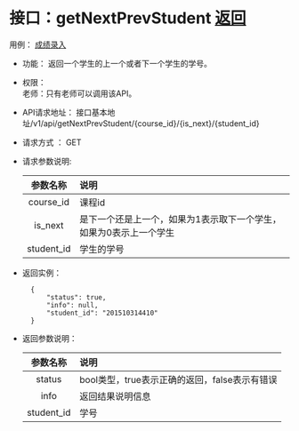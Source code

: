 ﻿# 接口：getNextPrevStudent  [返回](../README.md)
用例： [成绩录入](../yongli/成绩录入.md)

- 功能：
    返回一个学生的上一个或者下一个学生的学号。
    
- 权限：    
    老师：只有老师可以调用该API。
    
- API请求地址： 
    接口基本地址/v1/api/getNextPrevStudent/{course_id}/{is_next}/{student_id}

- 请求方式 ：
    GET

- 请求参数说明:        

  |参数名称|说明|
  |:---------:|:--------------------------------------------------------|
  |course_id|课程id|
  |is_next|是下一个还是上一个，如果为1表示取下一个学生，如果为0表示上一个学生|
  |student_id|学生的学号|
    
- 返回实例：

        {         
            "status": true,
            "info": null,    
            "student_id": "201510314410"
        }
 
- 返回参数说明：    
 
  |参数名称|说明|
  |:---------:|:--------------------------------------------------------|      
  |status|bool类型，true表示正确的返回，false表示有错误|
  |info|返回结果说明信息|
  |student_id|学号|
